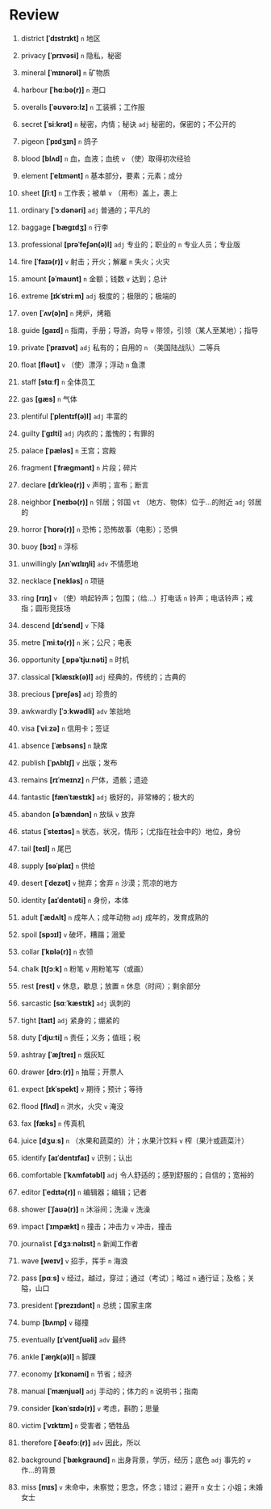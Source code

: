 # Review
1. district **[ˈdɪstrɪkt]** `n` 地区

2. privacy **[ˈprɪvəsi]** `n` 隐私，秘密

3. mineral **[ˈmɪnərəl]** `n` 矿物质

4. harbour **[ˈhɑːbə(r)]** `n` 港口

5. overalls **[ˈəʊvərɔːlz]** `n` 工装裤；工作服

6. secret **[ˈsiːkrət]** `n` 秘密，内情；秘诀 `adj` 秘密的，保密的；不公开的

7. pigeon **[ˈpɪdʒɪn]** `n` 鸽子

8. blood **[blʌd]** `n` 血，血液；血统 `v` （使）取得初次经验

9. element **[ˈelɪmənt]** `n` 基本部分，要素；元素；成分

10. sheet **[ʃiːt]** `n` 工作表；被单 `v` （用布）盖上，裹上

11. ordinary **[ˈɔːdənəri]** `adj` 普通的；平凡的

12. baggage **[ˈbæɡɪdʒ]** `n` 行李

13. professional **[prəˈfeʃən(ə)l]** `adj` 专业的；职业的 `n` 专业人员；专业版

14. fire **[ˈfaɪə(r)]** `v` 射击；开火；解雇 `n` 失火；火灾

15. amount **[əˈmaʊnt]** `n` 金额；钱数 `v` 达到；总计

16. extreme **[ɪkˈstriːm]** `adj` 极度的；极限的；极端的

17. oven **[ˈʌv(ə)n]** `n` 烤炉，烤箱

18. guide **[ɡaɪd]** `n` 指南，手册；导游，向导 `v` 带领，引领（某人至某地）；指导

19. private **[ˈpraɪvət]** `adj` 私有的；自用的 `n` （美国陆战队）二等兵

20. float **[fləʊt]** `v` （使）漂浮；浮动 `n` 鱼漂

21. staff **[stɑːf]** `n` 全体员工

22. gas **[ɡæs]** `n` 气体

23. plentiful **[ˈplentɪf(ə)l]** `adj` 丰富的

24. guilty **[ˈɡɪlti]** `adj` 内疚的；羞愧的；有罪的

25. palace **[ˈpæləs]** `n` 王宫；宫殿

26. fragment **[ˈfræɡmənt]** `n` 片段；碎片

27. declare **[dɪˈkleə(r)]** `v` 声明；宣布；断言

28. neighbor **[ˈneɪbə(r)]** `n` 邻居；邻国 `vt` （地方、物体）位于...的附近 `adj` 邻居的

29. horror **[ˈhɒrə(r)]** `n` 恐怖；恐怖故事（电影）；恐惧

30. buoy **[bɔɪ]** `n` 浮标

31. unwillingly **[ʌnˈwɪlɪŋli]** `adv` 不情愿地

32. necklace **[ˈnekləs]** `n` 项链

33. ring **[rɪŋ]** `v` （使）响起铃声；包围；（给...）打电话 `n` 铃声；电话铃声；戒指；圆形竞技场

34. descend **[dɪˈsend]** `v` 下降

35. metre **[ˈmiːtə(r)]** `n` 米；公尺；电表

36. opportunity **[ˌɒpəˈtjuːnəti]** `n` 时机

37. classical **[ˈklæsɪk(ə)l]** `adj` 经典的，传统的；古典的

38. precious **[ˈpreʃəs]** `adj` 珍贵的

39. awkwardly **[ˈɔːkwədli]** `adv` 笨拙地

40. visa **[ˈviːzə]** `n` 信用卡；签证

41. absence **[ˈæbsəns]** `n` 缺席

42. publish **[ˈpʌblɪʃ]** `v` 出版；发布

43. remains **[rɪˈmeɪnz]** `n` 尸体，遗骸；遗迹

44. fantastic **[fænˈtæstɪk]** `adj` 极好的，非常棒的；极大的

45. abandon **[əˈbændən]** `n` 放纵 `v` 放弃

46. status **[ˈsteɪtəs]** `n` 状态，状况，情形；（尤指在社会中的）地位，身份

47. tail **[teɪl]** `n` 尾巴

48. supply **[səˈplaɪ]** `n` 供给

49. desert **[ˈdezət]** `v` 抛弃；舍弃 `n` 沙漠；荒凉的地方

50. identity **[aɪˈdentəti]** `n` 身份，本体

51. adult **[ˈædʌlt]** `n` 成年人；成年动物 `adj` 成年的，发育成熟的

52. spoil **[spɔɪl]** `v` 破坏，糟蹋；溺爱

53. collar **[ˈkɒlə(r)]** `n` 衣领

54. chalk **[tʃɔːk]** `n` 粉笔 `v` 用粉笔写（或画）

55. rest **[rest]** `v` 休息，歇息；放置 `n` 休息（时间）；剩余部分

56. sarcastic **[sɑːˈkæstɪk]** `adj` 讽刺的

57. tight **[taɪt]** `adj` 紧身的；绷紧的

58. duty **[ˈdjuːti]** `n` 责任；义务；值班；税

59. ashtray **[ˈæʃtreɪ]** `n` 烟灰缸

60. drawer **[drɔː(r)]** `n` 抽屉；开票人

61. expect **[ɪkˈspekt]** `v` 期待；预计；等待

62. flood **[flʌd]** `n` 洪水，火灾 `v` 淹没

63. fax **[fæks]** `n` 传真机

64. juice **[dʒuːs]** `n` （水果和蔬菜的）汁；水果汁饮料 `v` 榨（果汁或蔬菜汁）

65. identify **[aɪˈdentɪfaɪ]** `v` 识别；认出

66. comfortable **[ˈkʌmfətəbl]** `adj` 令人舒适的；感到舒服的；自信的；宽裕的

67. editor **[ˈedɪtə(r)]** `n` 编辑器；编辑；记者

68. shower **[ˈʃaʊə(r)]** `n` 沐浴间；洗澡 `v` 洗澡

69. impact **[ˈɪmpækt]** `n` 撞击；冲击力 `v` 冲击，撞击

70. journalist **[ˈdʒɜːnəlɪst]** `n` 新闻工作者

71. wave **[weɪv]** `v` 招手，挥手 `n` 海浪

72. pass **[pɑːs]** `v` 经过，越过，穿过；通过（考试）；略过 `n` 通行证；及格；关隘，山口

73. president **[ˈprezɪdənt]** `n` 总统；国家主席

74. bump **[bʌmp]** `v` 碰撞

75. eventually **[ɪˈventʃuəli]** `adv` 最终

76. ankle **[ˈæŋk(ə)l]** `n` 脚踝

77. economy **[ɪˈkɒnəmi]** `n` 节省；经济

78. manual **[ˈmænjuəl]** `adj` 手动的；体力的 `n` 说明书；指南

79. consider **[kənˈsɪdə(r)]** `v` 考虑，斟酌；思量

80. victim **[ˈvɪktɪm]** `n` 受害者；牺牲品

81. therefore **[ˈðeəfɔː(r)]** `adv` 因此，所以

82. background **[ˈbækɡraʊnd]** `n` 出身背景，学历，经历；底色 `adj` 事先的 `v` 作...的背景

83. miss **[mɪs]** `v` 未命中，未察觉；思念，怀念；错过；避开 `n` 女士；小姐；未婚女士

